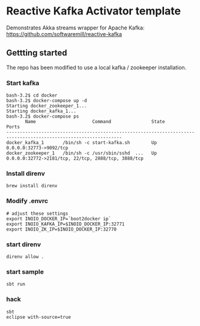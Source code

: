 Reactive Kafka Activator template
===============================

Demonstrates Akka streams wrapper for Apache Kafka: https://github.com/softwaremill/reactive-kafka

## Gettting started

The repo has been modified to use a local kafka / zookeeper installation.

### Start kafka

```
bash-3.2$ cd docker
bash-3.2$ docker-compose up -d
Starting docker_zookeeper_1...
Starting docker_kafka_1...
bash-3.2$ docker-compose ps
       Name                     Command               State                          Ports                        
-----------------------------------------------------------------------------------------------------------------
docker_kafka_1       /bin/sh -c start-kafka.sh        Up      0.0.0.0:32773->9092/tcp                             
docker_zookeeper_1   /bin/sh -c /usr/sbin/sshd  ...   Up      0.0.0.0:32772->2181/tcp, 22/tcp, 2888/tcp, 3888/tcp 
```

### Install direnv

```
brew install direnv
```

### Modify .envrc

```
# adjust these settings
export INOIO_DOCKER_IP=`boot2docker ip`
export INOIO_KAFKA_IP=$INOIO_DOCKER_IP:32771
export INOIO_ZK_IP=$INOIO_DOCKER_IP:32770
```

### start direnv

```
direnv allow .
```

### start sample

```
sbt run
```


### hack

```
sbt
eclipse with-source=true
```
